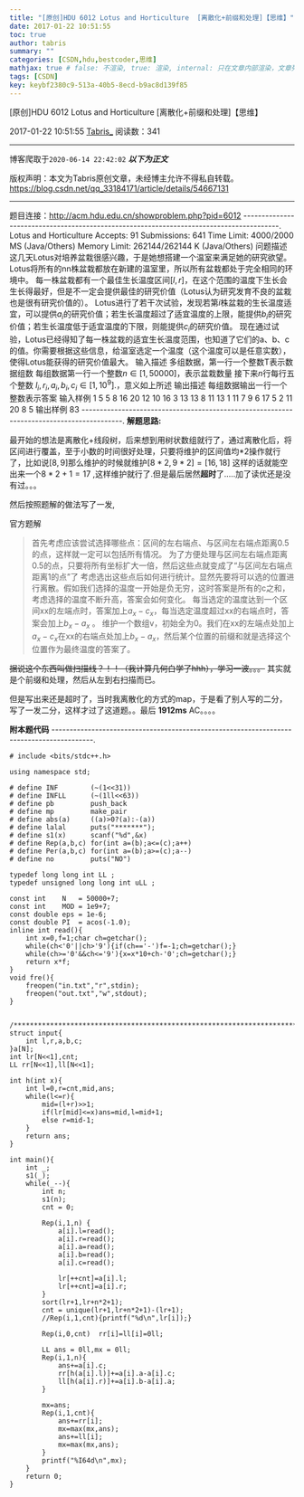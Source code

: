 ```yaml
---
title: "[原创]HDU 6012 Lotus and Horticulture  [离散化+前缀和处理]【思维】"
date: 2017-01-22 10:51:55
toc: true
author: tabris
summary: ""
categories: [CSDN,hdu,bestcoder,思维]
mathjax: true # false: 不渲染, true: 渲染, internal: 只在文章内部渲染，文章列表中不渲染
tags: [CSDN]
key: keybf2380c9-513a-40b5-8ecd-b9ac8d139f85
---
```


[原创]HDU 6012 Lotus and Horticulture  [离散化+前缀和处理]【思维】

2017-01-22 10:51:55  [Tabris_](https://me.csdn.net/qq_33184171) 阅读数：341

---

博客爬取于`2020-06-14 22:42:02`
***以下为正文***

版权声明：本文为Tabris原创文章，未经博主允许不得私自转载。
https://blog.csdn.net/qq_33184171/article/details/54667131

<!-- more -->

---

题目连接：http://acm.hdu.edu.cn/showproblem.php?pid=6012
----------------------------------------------------------------------------------------.
Lotus and Horticulture  Accepts: 91   Submissions: 641
 Time Limit: 4000/2000 MS (Java/Others)   Memory Limit: 262144/262144 K (Java/Others)
问题描述
这几天Lotus对培养盆栽很感兴趣，于是她想搭建一个温室来满足她的研究欲望。
Lotus将所有的nn株盆栽都放在新建的温室里，所以所有盆栽都处于完全相同的环境中。
每一株盆栽都有一个最佳生长温度区间$[l,r]$，在这个范围的温度下生长会生长得最好，但是不一定会提供最佳的研究价值（Lotus认为研究发育不良的盆栽也是很有研究价值的）。
Lotus进行了若干次试验，发现若第$i$株盆栽的生长温度适宜，可以提供$a_i$的研究价值；若生长温度超过了适宜温度的上限，能提供$b_i$​的研究价值；若生长温度低于适宜温度的下限，则能提供$c_i​$​​的研究价值。
现在通过试验，Lotus已经得知了每一株盆栽的适宜生长温度范围，也知道了它们的a、b、c的值。你需要根据这些信息，给温室选定一个温度（这个温度可以是任意实数），使得Lotus能获得的研究价值最大。
输入描述
多组数据，第一行一个整数T表示数据组数
每组数据第一行一个整数$n\in[1,50000]$，表示盆栽数量
接下来$n$行每行五个整数 $l_i,r_i,a_i,b_i,c_i\in[1,10^9]$.，意义如上所述
输出描述
每组数据输出一行一个整数表示答案
输入样例
1
5
5 8 16 20 12
10 16 3 13 13
8 11 13 1 11
7 9 6 17 5
2 11 20 8 5
输出样例
83
-----------------------------------------------------------------------------------------.
**解题思路:**


最开始的想法是离散化+线段树，后来想到用树状数组就行了，通过离散化后，将区间进行覆盖，至于小数的时间很好处理，只要将维护的区间值均*2操作就行了，比如说$[8,9]$那么维护的时候就维护$[8*2,9*2]=[16,18]$ 这样的话就能空出来一个$8*2+1=17$ ,这样维护就行了.但是最后居然**超时**了.....加了读优还是没有过。。。

然后按照题解的做法写了一发,

官方题解
>首先考虑应该尝试选择哪些点：区间的左右端点、与区间左右端点距离0.5的点，这样就一定可以包括所有情况。 为了方便处理与区间左右端点距离0.5的点，只要将所有坐标扩大一倍，然后这些点就变成了“与区间左右端点距离1的点”了 考虑选出这些点后如何进行统计。显然先要将可以选的位置进行离散。假如我们选择的温度一开始是负无穷，这时答案是所有的c之和，考虑选择的温度不断升高，答案会如何变化。 每当选定的温度达到一个区间xx的左端点时，答案加上$a_x-c_x$，每当选定温度超过xx的右端点时，答案会加上$b_x-a_x$ 。 维护一个数组v，初始全为0。我们在xx的左端点处加上$a_x-c_x$在xx的右端点处加上$b_x-a_x$，然后某个位置的前缀和就是选择这个位置作为最终温度的答案了。

~~据说这个东西叫做扫描线？！！（我计算几何白学了hhh），学习一波。。。~~
其实就是个前缀和处理，然后从左到右扫描而已。

但是写出来还是超时了，当时我离散化的方式的map，于是看了别人写的二分，写了一发二分，这样才过了这道题。。最后 **1912ms** AC。。。。

**附本题代码**
-----------------------------------------------------------------------------------------.
```
# include <bits/stdc++.h>

using namespace std;

# define INF        (~(1<<31))
# define INFLL      (~(1ll<<63))
# define pb         push_back
# define mp         make_pair
# define abs(a)     ((a)>0?(a):-(a))
# define lalal      puts("*******");
# define s1(x)      scanf("%d",&x)
# define Rep(a,b,c) for(int a=(b);a<=(c);a++)
# define Per(a,b,c) for(int a=(b);a>=(c);a--)
# define no         puts("NO")

typedef long long int LL ;
typedef unsigned long long int uLL ;

const int    N   = 50000+7;
const int    MOD = 1e9+7;
const double eps = 1e-6;
const double PI  = acos(-1.0);
inline int read(){
    int x=0,f=1;char ch=getchar();
    while(ch<'0'||ch>'9'){if(ch=='-')f=-1;ch=getchar();}
    while(ch>='0'&&ch<='9'){x=x*10+ch-'0';ch=getchar();}
    return x*f;
}
void fre(){
    freopen("in.txt","r",stdin);
    freopen("out.txt","w",stdout);
}


/***********************************************************************/
struct input{
    int l,r,a,b,c;
}a[N];
int lr[N<<1],cnt;
LL rr[N<<1],ll[N<<1];

int h(int x){
    int l=0,r=cnt,mid,ans;
    while(l<=r){
        mid=(l+r)>>1;
        if(lr[mid]<=x)ans=mid,l=mid+1;
        else r=mid-1;
    }
    return ans;
}

int main(){
    int _;
    s1(_);
    while(_--){
        int n;
        s1(n);
        cnt = 0;

        Rep(i,1,n) {
            a[i].l=read();
            a[i].r=read();
            a[i].a=read();
            a[i].b=read();
            a[i].c=read();

            lr[++cnt]=a[i].l;
            lr[++cnt]=a[i].r;
        }
        sort(lr+1,lr+n*2+1);
        cnt = unique(lr+1,lr+n*2+1)-(lr+1);
        //Rep(i,1,cnt){printf("%d\n",lr[i]);}

        Rep(i,0,cnt)  rr[i]=ll[i]=0ll;

        LL ans = 0ll,mx = 0ll;
        Rep(i,1,n){
            ans+=a[i].c;
            rr[h(a[i].l)]+=a[i].a-a[i].c;
            ll[h(a[i].r)]+=a[i].b-a[i].a;
        }

        mx=ans;
        Rep(i,1,cnt){
            ans+=rr[i];
            mx=max(mx,ans);
            ans+=ll[i];
            mx=max(mx,ans);
        }
        printf("%I64d\n",mx);
    }
    return 0;
}
```

